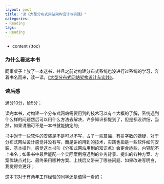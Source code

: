 ```yaml
---
layout: post
title: "读《大型分布式网站架构设计与实践》"
categories: 
- Reading
tags:
- Reading
---
```


* content
{:toc}

### 为什么看这本书
同事桌子上放了一本这书，并且之前对构建分布式系统也没进行过系统的学习，奔着书名而来，读一读。[《大型分布式网站架构设计与实践》](https://book.douban.com/subject/25972633/)。

### 读后感
满分10分，给5分；

读完本书，对构建一个分布式网站需要用到的技术可以有个大概的了解，系统遇到什么样的问题然后可以用什么方法去解决，许多知识都提到了，但是都没讲细，当然，如果讲细可不是一本书就能搞定的;

书中对于一些软件的安装是不是可以不写，占了一些篇幅，有拼字数的嫌疑，对于分布式网站设计感觉并没有写，而是讲的用到的技术，实践也指是一些软件如何安装、基本操作，感觉这本书叫《分布式网站用到的知识点》会更合适些，内容配不上书名；如果书中最后能配一个实际案例将遇到的业务背景、提出的各种方案、方案优缺点对比、最终采用哪种方案、上线后又带来了哪些问题、如果改进写明白，我觉得会更好；

这本书对于有两年工作经验的同学还是值得一看的；
